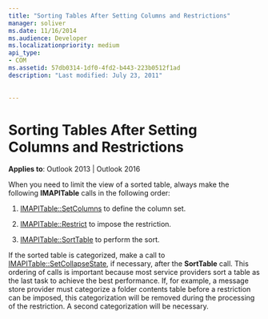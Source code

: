 ```yaml
---
title: "Sorting Tables After Setting Columns and Restrictions"
manager: soliver
ms.date: 11/16/2014
ms.audience: Developer
ms.localizationpriority: medium
api_type:
- COM
ms.assetid: 57db0314-1df0-4fd2-b443-223b0512f1ad
description: "Last modified: July 23, 2011"
 
 
---
```


# Sorting Tables After Setting Columns and Restrictions

  
  
**Applies to**: Outlook 2013 | Outlook 2016 
  
When you need to limit the view of a sorted table, always make the following **IMAPITable** calls in the following order: 
  
1. [IMAPITable::SetColumns](imapitable-setcolumns.md) to define the column set. 
    
2. [IMAPITable::Restrict](imapitable-restrict.md) to impose the restriction. 
    
3. [IMAPITable::SortTable](imapitable-sorttable.md) to perform the sort. 
    
If the sorted table is categorized, make a call to [IMAPITable::SetCollapseState](imapitable-setcollapsestate.md), if necessary, after the **SortTable** call. This ordering of calls is important because most service providers sort a table as the last task to achieve the best performance. If, for example, a message store provider must categorize a folder contents table before a restriction can be imposed, this categorization will be removed during the processing of the restriction. A second categorization will be necessary. 
  


